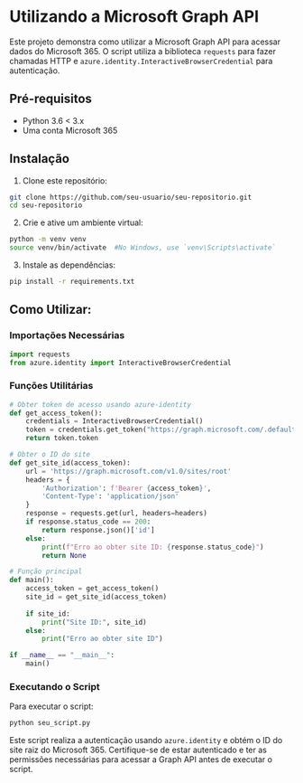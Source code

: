 # Utilizando a Microsoft Graph API

Este projeto demonstra como utilizar a Microsoft Graph API para acessar dados do Microsoft 365. O script utiliza a biblioteca `requests` para fazer chamadas HTTP e `azure.identity.InteractiveBrowserCredential` para autenticação.

## Pré-requisitos

- Python 3.6 < 3.x
- Uma conta Microsoft 365

## Instalação

1. Clone este repositório:

```bash
git clone https://github.com/seu-usuario/seu-repositorio.git
cd seu-repositorio
```

2. Crie e ative um ambiente virtual:

```bash
python -m venv venv
source venv/bin/activate  #No Windows, use `venv\Scripts\activate`
```

3. Instale as dependências:

```bash
pip install -r requirements.txt
```

## Como Utilizar:

### Importações Necessárias

```python
import requests
from azure.identity import InteractiveBrowserCredential
```

### Funções Utilitárias

```python
# Obter token de acesso usando azure-identity
def get_access_token():
    credentials = InteractiveBrowserCredential()
    token = credentials.get_token("https://graph.microsoft.com/.default")
    return token.token

# Obter o ID do site
def get_site_id(access_token):
    url = 'https://graph.microsoft.com/v1.0/sites/root'
    headers = {
        'Authorization': f'Bearer {access_token}',
        'Content-Type': 'application/json'
    }
    response = requests.get(url, headers=headers)
    if response.status_code == 200:
        return response.json()['id']
    else:
        print(f"Erro ao obter site ID: {response.status_code}")
        return None

# Função principal
def main():
    access_token = get_access_token()
    site_id = get_site_id(access_token)
    
    if site_id:
        print("Site ID:", site_id)
    else:
        print("Erro ao obter site ID")

if __name__ == "__main__":
    main()
```

### Executando o Script

Para executar o script:

```bash
python seu_script.py
```

Este script realiza a autenticação usando `azure.identity` e obtém o ID do site raiz do Microsoft 365. Certifique-se de estar autenticado e ter as permissões necessárias para acessar a Graph API antes de executar o script.
